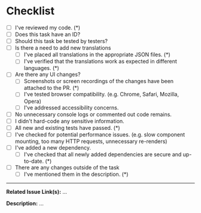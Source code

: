 # Checklist

<!-- checklist-start -->

- [ ] I've reviewed my code. (\*)
- [ ] Does this task have an ID?
- [ ] Should this task be tested by testers?
- [ ] Is there a need to add new translations
  - [ ] I've placed all translations in the appropriate JSON files. (\*)
  - [ ] I've verified that the translations work as expected in different languages. (\*)
- [ ] Are there any UI changes?
  - [ ] Screenshots or screen recordings of the changes have been attached to the PR. (\*)
  - [ ] I've tested browser compatibility. (e.g. Chrome, Safari, Mozilla, Opera)
  - [ ] I've addressed accessibility concerns.
- [ ] No unnecessary console logs or commented out code remains.
- [ ] I didn't hard-code any sensitive information.
- [ ] All new and existing tests have passed. (\*)
- [ ] I've checked for potential performance issues. (e.g. slow component mounting, too many HTTP requests, unnecessary re-renders)
- [ ] I've added a new dependency.
  - [ ] I've checked that all newly added dependencies are secure and up-to-date. (\*)
- [ ] There are any changes outside of the task
  - [ ] I've mentioned them in the description. (\*)

<!-- checklist-end -->

***

**Related Issue Link(s):** ...

**Description:** ...
